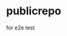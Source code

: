 # publicrepo
for e2e test
















































































































































































































































































































































































































































































































































































































































































































































































































































































































































































































































































































































































































































































































































































































































































































































































































































































































































































































































































































































































































































































































































































































































































































































































